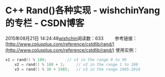 # C++ Rand()各种实现 - wishchinYang的专栏 - CSDN博客
2015年08月21日 14:24:48[wishchin](https://me.csdn.net/wishchin)阅读数：633
        参考链接：[http://www.cplusplus.com/reference/cstdlib/rand/](http://www.cplusplus.com/reference/cstdlib/rand/)
使用实例：       
```cpp
v1 = rand() % 100;         // v1 in the range 0 to 99
    v2 = rand() % 100 + 1;     // v2 in the range 1 to 100
    v3 = rand() % 30 + 1985;   // v3 in the range 1985-2014
```

